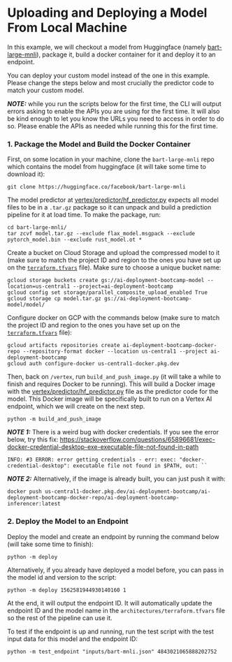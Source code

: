 # Uploading and Deploying a Model From Local Machine

In this example, we will checkout a model from Huggingface (namely
[bart-large-mnli](https://huggingface.co/facebook/bart-large-mnli)), package it, build a docker container
for it and deploy it to an endpoint.

You can deploy your custom model instead of the one in this example. Please change the steps below
and most crucially the predictor code to match your custom model. 

***NOTE:*** while you run the scripts below for the first time, the CLI will output errors asking to enable
the APIs you are using for the first time. It will also be kind enough to let you know the URLs you
need to access in order to do so. Please enable the APIs as needed while running this for the
first time.

### 1. Package the Model and Build the Docker Container

First, on some location in your machine, clone the `bart-large-mnli` repo which contains
the model from huggingface (it will take some time to download it):
```shell
git clone https://huggingface.co/facebook/bart-large-mnli
```

The model predictor at [vertex/predictor/hf_predictor.py](vertex/predictor/hf_predictor.py)
expects all model files to be in a `.tar.gz` package so it can unpack and build a prediction
pipeline for it at load time. To make the package, run:
```shell
cd bart-large-mnli/
tar zcvf model.tar.gz --exclude flax_model.msgpack --exclude pytorch_model.bin --exclude rust_model.ot *
```

Create a bucket on Cloud Storage and upload the compressed model to it (make sure to match
the project ID and region to the ones you have set up on the [`terraform.tfvars`](architectures/terraform.tfvars)
file). Make sure to choose a unique bucket name:
```shell
gcloud storage buckets create gs://ai-deployment-bootcamp-model --location=us-central1 --project=ai-deployment-bootcamp
gcloud config set storage/parallel_composite_upload_enabled True
gcloud storage cp model.tar.gz gs://ai-deployment-bootcamp-model/model/
```

Configure docker on GCP with the commands below (make sure to match the project ID and region to
the ones you have set up on the [`terraform.tfvars`](architectures/terraform.tfvars) file):
```shell
gcloud artifacts repositories create ai-deployment-bootcamp-docker-repo --repository-format docker --location us-central1 --project ai-deployment-bootcamp
gcloud auth configure-docker us-central1-docker.pkg.dev
```

Then, back on `/vertex`, run `build_and_push_image.py` (it will take a while to finish and requires
Docker to be running). This will build a Docker image with the [vertex/predictor/hf_predictor.py](vertex/predictor/hf_predictor.py)
file as the predictor code for the model. This Docker image will be specifically built to run on
a Vertex AI endpoint, which we will create on the next step.
```shell
python -m build_and_push_image
```

***NOTE 1:*** There is a weird bug with docker credentials. If you see the error below,
try this fix: https://stackoverflow.com/questions/65896681/exec-docker-credential-desktop-exe-executable-file-not-found-in-path
```shell
INFO: #3 ERROR: error getting credentials - err: exec: "docker-credential-desktop": executable file not found in $PATH, out: ``
```

***NOTE 2:*** Alternatively, if the image is already built, you can just push it with:
```shell
docker push us-central1-docker.pkg.dev/ai-deployment-bootcamp/ai-deployment-bootcamp-docker-repo/ai-deployment-bootcamp-inferencer:latest
```

### 2. Deploy the Model to an Endpoint

Deploy the model and create an endpoint by running the command below (will take some
time to finish):
```shell
python -m deploy
```
Alternatively, if you already have deployed a model before, you can pass in the model
id and version to the script:
```shell
python -m deploy 1562581944930140160 1
```

At the end, it will output the endpoint ID. It will automatically update the endpoint ID
and the model name in the `architectures/terraform.tfvars` file so the rest of the
pipeline can use it.

To test if the endpoint is up and running, run the test script with the test input data
for this model and the endpoint ID:
```shell
python -m test_endpoint "inputs/bart-mnli.json" 4843021065888202752
```
